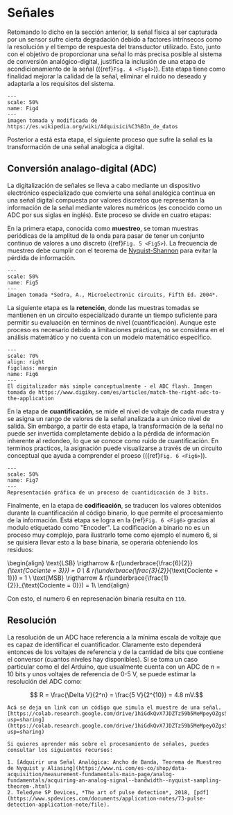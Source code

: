 # Señales
Retomando lo dicho en la sección anterior, la señal física al ser capturada por un sensor sufre cierta degradación debido a factores intrínsecos como la resolución y el tiempo de respuesta del transductor utilizado. Esto, junto con el objetivo de proporcionar una señal lo más precisa posible al sistema de conversión analógico-digital, justifica la inclusión de una etapa de acondicionamiento de la señal (({ref}`Fig. 4 <Fig4>`)). Esta etapa tiene como finalidad mejorar la calidad de la señal, eliminar el ruido no deseado y adaptarla a los requisitos del sistema.

```{figure} img/Fig4-Acondicionamineto.png
---
scale: 50%
name: Fig4
---
imagen tomada y modificada de https://es.wikipedia.org/wiki/Adquisici%C3%B3n_de_datos
```
Posterior a está esta etapa, el siguiente proceso que sufre la señal es la transformación de una señal analogíca a digital. 

## Conversión analago-digital (ADC)
La digitalización de señales se lleva a cabo mediante un dispositivo electrónico especializado que convierte una señal analógica continua en una señal digital compuesta por valores discretos que representan la información de la señal mediante valores numéricos (es conocido como un ADC por sus siglas en inglés). Este proceso se divide en cuatro etapas:

En la primera etapa, conocida como **muestreo**, se toman muestras periódicas de la amplitud de la onda para pasar de tener un conjunto continuo de valores a uno discreto ({ref}`Fig. 5 <Fig5>`). La frecuencia de muestreo debe cumplir con el teorema de [Nyquist-Shannon](https://es.wikipedia.org/wiki/Teorema_de_muestreo_de_Nyquist-Shannon) para evitar la pérdida de información.
```{figure} img/Fig5-muestreo.png
---
scale: 50%
name: Fig5
---
imagen tomada *Sedra, A., Microelectronic circuits, Fifth Ed. 2004*.
```

La siguiente etapa es la **retención**, donde las muestras tomadas se mantienen en un circuito especializado durante un tiempo suficiente para permitir su evaluación en términos de nivel (cuantificación). Aunque este proceso es necesario debido a limitaciones prácticas, no se considera en el análisis matemático y no cuenta con un modelo matemático específico.

```{figure} img/Fig6-ADC_esquema-3bits.png
---
scale: 70%
align: right
figclass: margin
name: Fig6
---
El digitalizador más simple conceptualmente - el ADC flash. Imagen tomada de https://www.digikey.com/es/articles/match-the-right-adc-to-the-application
```
En la etapa de **cuantificación**, se mide el nivel de voltaje de cada muestra y se asigna un rango de valores de la señal analizada a un único nivel de salida. Sin embargo, a partir de esta etapa, la transformación de la señal no puede ser invertida completamente debido a la pérdida de información inherente al redondeo, lo que se conoce como ruido de cuantificación. En terminos practicos, la asignación puede visualizarse a través de un circuito conceptual que ayuda a comprender el proeso (({ref}`Fig. 6 <Fig6>`)).

```{figure} img/Fig7-cuantificacion.png
---
scale: 50%
name: Fig7
---
Representación gráfica de un proceso de cuantidicación de 3 bits.
```

Finalmente, en la etapa de **codificación**, se traducen los valores obtenidos durante la cuantificación al código binario, lo que permite el procesamiento de la información. Está etapa se logra en la {ref}`Fig. 6 <Fig6>` gracias al modulo etiquetado como "Encoder". La codificación a binario no es un proceso muy complejo, para ilustrarlo tome como ejemplo el numero 6, si se quisiera llevar esto a la base binaria, se operaria obteniendo los residuos:

\begin{align}
\text{LSB} \rigtharrow & r(\underbrace{\frac{6}{2}}_{\text{Cociente = 3}}) = 0 \\
 & r(\underbrace{\frac{3}{2}}_{\text{Cociente = 1}}) = 1 \\
 \text{MSB} \rigtharrow & r(\underbrace{\frac{1}{2}}_{\text{Cociente = 0}}) = 1\\
\end{align}

Con esto, el numero 6 en represenación binaria resulta en `110`.

## Resolución
La resolución de un ADC hace referencia a la mínima escala de voltaje que es capaz de identificar el cuantificador. Claramente esto dependerá entonces de los voltajes de referencia y de la cantidad de bits que contiene el conversor (cuantos niveles hay disponibles). Si se toma un caso particular como el del Arduino, que usualmente cuenta con un ADC de $n=10$ bits y unos voltajes de referencia de $0$-$5$ V, se puede estimar la resolución del ADC como:

$$ R = \frac{\Delta V}{2^n} = \frac{5 V}{2^{10}} = 4.8 mV.$$

```{admonition} info
Acá se deja un link con un código que simula el muestre de una señal.
[https://colab.research.google.com/drive/1hiGdkQvX7JDZTz59b5MeMpeyOZgs5sOa?usp=sharing](https://colab.research.google.com/drive/1hiGdkQvX7JDZTz59b5MeMpeyOZgs5sOa?usp=sharing)
```

```{note}
Si quieres aprender más sobre el procesamiento de señales, puedes consultar los siguientes recursos:

1. [Adquirir una Señal Analógica: Ancho de Banda, Teorema de Muestreo de Nyquist y Aliasing](https://www.ni.com/es-co/shop/data-acquisition/measurement-fundamentals-main-page/analog-fundamentals/acquiring-an-analog-signal--bandwidth--nyquist-sampling-theorem-.html)
2. Teledyne SP Devices, *The art of pulse detection*, 2018, [pdf](https://www.spdevices.com/documents/application-notes/73-pulse-detection-application-note/file).
```